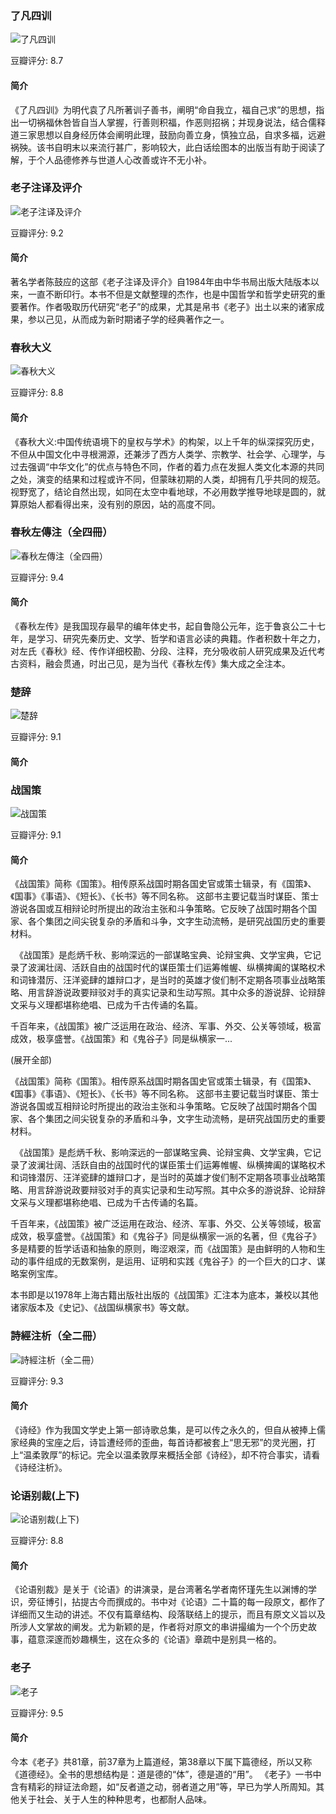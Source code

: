 

### 了凡四训

![了凡四训](https://img3.doubanio.com/view/subject/l/public/s2499834.jpg)

豆瓣评分: 8.7

#### 简介

《了凡四训》为明代袁了凡所著训子善书，阐明“命自我立，福自己求”的思想，指出一切祸福休咎皆自当人掌握，行善则积福，作恶则招祸；并现身说法，结合儒释道三家思想以自身经历体会阐明此理，鼓励向善立身，慎独立品，自求多福，远避祸殃。该书自明末以来流行甚广，影响较大，此白话绘图本的出版当有助于阅读了解，于个人品德修养与世道人心改善或许不无小补。



### 老子注译及评介

![老子注译及评介](https://img1.doubanio.com/view/subject/l/public/s4011419.jpg)

豆瓣评分: 9.2

#### 简介

著名学者陈鼓应的这部《老子注译及评介》自1984年由中华书局出版大陆版本以来，一直不断印行。本书不但是文献整理的杰作，也是中国哲学和哲学史研究的重要著作。作者吸取历代研究“老子”的成果，尤其是帛书《老子》出土以来的诸家成果，参以己见，从而成为新时期诸子学的经典著作之一。



### 春秋大义

![春秋大义](https://img3.doubanio.com/view/subject/l/public/s2831603.jpg)

豆瓣评分: 8.8

#### 简介

《春秋大义:中国传统语境下的皇权与学术》的构架，以上千年的纵深探究历史，不但从中国文化中寻根溯源，还兼涉了西方人类学、宗教学、社会学、心理学，与过去强调“中华文化”的优点与特色不同，作者的着力点在发掘人类文化本源的共同之处，演变的结果和过程或许不同，但蒙昧初期的人类，却拥有几乎共同的规范。视野宽了，结论自然出现，如同在太空中看地球，不必用数学推导地球是圆的，就算原始人都看得出来，没有别的原因，站的高度不同。



### 春秋左傳注（全四冊）

![春秋左傳注（全四冊）](https://img3.doubanio.com/view/subject/l/public/s1407903.jpg)

豆瓣评分: 9.4

#### 简介

《春秋左传》是我国现存最早的编年体史书，起自鲁隐公元年，迄于鲁哀公二十七年，是学习、研究先秦历史、文学、哲学和语言必读的典籍。作者积数十年之力，对左氏《春秋》经、传作详细校勘、分段、注释，充分吸收前人研究成果及近代考古资料，融会贯通，时出己见，是为当代《春秋左传》集大成之全注本。



### 楚辞

![楚辞](https://img3.doubanio.com/view/subject/l/public/s9846666.jpg)

豆瓣评分: 9.1

#### 简介





### 战国策

![战国策](https://img3.doubanio.com/view/subject/l/public/s9791812.jpg)

豆瓣评分: 9.1

#### 简介

《战国策》简称《国策》。相传原系战国时期各国史官或策士辑录，有《国策》、《国事》《事语》、《短长》、《长书》等不同名称。 这部书主要记载当时谋臣、策士游说各国或互相辩论时所提出的政治主张和斗争策略。它反映了战国时期各个国家、各个集团之间尖锐复杂的矛盾和斗争，文字生动流畅，是研究战国历史的重要材料。

　《战国策》是彪炳千秋、影响深远的一部谋略宝典、论辩宝典、文学宝典，它记录了波澜壮阔、活跃自由的战国时代的谋臣策士们运筹帷幄、纵横捭阖的谋略权术和词锋潜厉、汪洋瓷肆的雄辩口才，是当时的英雄才俊们制不定期各项事业战略策略、用言辞游说政要辩驳对手的真实记录和生动写照。其中众多的游说辞、论辩辞文采与义理都堪称绝唱、已成为千古传诵的名篇。

千百年来，《战国策》被广泛运用在政治、经济、军事、外交、公关等领域，极富成效，极享盛誉。《战国策》和《鬼谷子》同是纵横家一...

(展开全部)

《战国策》简称《国策》。相传原系战国时期各国史官或策士辑录，有《国策》、《国事》《事语》、《短长》、《长书》等不同名称。 这部书主要记载当时谋臣、策士游说各国或互相辩论时所提出的政治主张和斗争策略。它反映了战国时期各个国家、各个集团之间尖锐复杂的矛盾和斗争，文字生动流畅，是研究战国历史的重要材料。

　《战国策》是彪炳千秋、影响深远的一部谋略宝典、论辩宝典、文学宝典，它记录了波澜壮阔、活跃自由的战国时代的谋臣策士们运筹帷幄、纵横捭阖的谋略权术和词锋潜厉、汪洋瓷肆的雄辩口才，是当时的英雄才俊们制不定期各项事业战略策略、用言辞游说政要辩驳对手的真实记录和生动写照。其中众多的游说辞、论辩辞文采与义理都堪称绝唱、已成为千古传诵的名篇。

千百年来，《战国策》被广泛运用在政治、经济、军事、外交、公关等领域，极富成效，极享盛誉。《战国策》和《鬼谷子》同是纵横家一派的名著，但《鬼谷子》多是精要的哲学话语和抽象的原则，晦涩艰深，而《战国策》是由鲜明的人物和生动的事件组成的无数案例，是运用、证明和实践《鬼谷子》的一个巨大的口才、谋略案例宝库。

本书即是以1978年上海古籍出版社出版的《战国策》汇注本为底本，兼校以其他诸家版本及《史记》、《战国纵横家书》等文献。



### 詩經注析（全二冊）

![詩經注析（全二冊）](https://img3.doubanio.com/view/subject/l/public/s16220535.jpg)

豆瓣评分: 9.3

#### 简介

《诗经》作为我国文学史上第一部诗歌总集，是可以传之永久的，但自从被捧上儒家经典的宝座之后，诗旨遭经师的歪曲，每首诗都被套上“思无邪”的灵光圈，打上“温柔敦厚”的标记。完全以温柔敦厚来概括全部《诗经》，却不符合事实，请看《诗经注析》。



### 论语别裁(上下)

![论语别裁(上下)](https://img3.doubanio.com/view/subject/l/public/s2701795.jpg)

豆瓣评分: 8.8

#### 简介

《论语别裁》是关于《论语》的讲演录，是台湾著名学者南怀瑾先生以渊博的学识，旁征博引，拈提古今而撰成的。书中对《论语》二十篇的每一段原文，都作了详细而又生动的讲述。不仅有篇章结构、段落联结上的提示，而且有原文义旨以及所涉人文掌故的阐发。尤为新颖的是，作者将对原文的串讲撮编为一个个历史故事，蕴意深邃而妙趣横生，这在众多的《论语》章疏中是别具一格的。



### 老子

![老子](https://img3.doubanio.com/view/subject/l/public/s2182990.jpg)

豆瓣评分: 9.5

#### 简介

今本《老子》共81章，前37章为上篇道经，第38章以下属下篇德经，所以又称《道德经》。全书的思想结构是：道是德的“体”，德是道的“用”。 《老子》一书中含有精彩的辩证法命题，如“反者道之动，弱者道之用”等，早已为学人所周知。其他关于社会、关于人生的种种思考，也都耐人品味。



